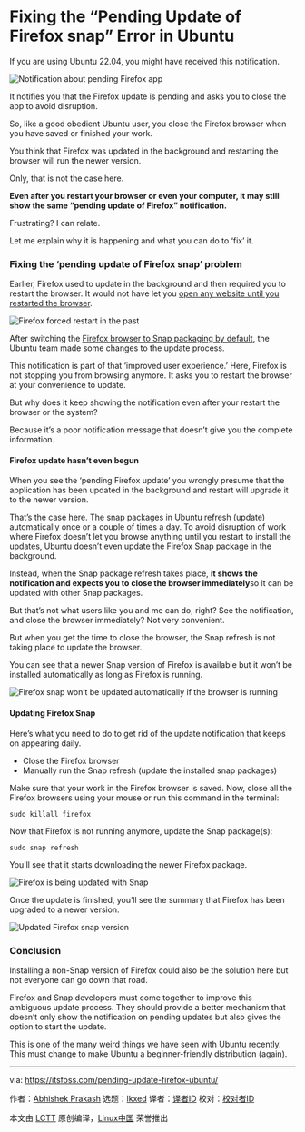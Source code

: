[#]: subject: "Fixing the “Pending Update of Firefox snap” Error in Ubuntu"
[#]: via: "https://itsfoss.com/pending-update-firefox-ubuntu/"
[#]: author: "Abhishek Prakash https://itsfoss.com/"
[#]: collector: "lkxed"
[#]: translator: " "
[#]: reviewer: " "
[#]: publisher: " "
[#]: url: " "

Fixing the “Pending Update of Firefox snap” Error in Ubuntu
======

If you are using Ubuntu 22.04, you might have received this notification.

![Notification about pending Firefox app][1]

It notifies you that the Firefox update is pending and asks you to close the app to avoid disruption.

So, like a good obedient Ubuntu user, you close the Firefox browser when you have saved or finished your work.

You think that Firefox was updated in the background and restarting the browser will run the newer version.

Only, that is not the case here.

**Even after you restart your browser or even your computer, it may still show the same “pending update of Firefox” notification.**

Frustrating? I can relate.

Let me explain why it is happening and what you can do to ‘fix’ it.

### Fixing the ‘pending update of Firefox snap’ problem

Earlier, Firefox used to update in the background and then required you to restart the browser. It would not have let you [open any website until you restarted the browser][2].

![Firefox forced restart in the past][3]

After switching the [Firefox browser to Snap packaging by default][4], the Ubuntu team made some changes to the update process.

This notification is part of that ‘improved user experience.’ Here, Firefox is not stopping you from browsing anymore. It asks you to restart the browser at your convenience to update.

But why does it keep showing the notification even after your restart the browser or the system?

Because it’s a poor notification message that doesn’t give you the complete information.

#### Firefox update hasn’t even begun

When you see the ‘pending Firefox update’ you wrongly presume that the application has been updated in the background and restart will upgrade it to the newer version.

That’s the case here. The snap packages in Ubuntu refresh (update) automatically once or a couple of times a day. To avoid disruption of work where Firefox doesn’t let you browse anything until you restart to install the updates, Ubuntu doesn’t even update the Firefox Snap package in the background.

Instead, when the Snap package refresh takes place, **it shows the notification and expects you to close the browser immediately**so it can be updated with other Snap packages.

But that’s not what users like you and me can do, right? See the notification, and close the browser immediately? Not very convenient.

But when you get the time to close the browser, the Snap refresh is not taking place to update the browser.

You can see that a newer Snap version of Firefox is available but it won’t be installed automatically as long as Firefox is running.

![Firefox snap won’t be updated automatically if the browser is running][5]

#### Updating Firefox Snap

Here’s what you need to do to get rid of the update notification that keeps on appearing daily.

* Close the Firefox browser
* Manually run the Snap refresh (update the installed snap packages)

Make sure that your work in the Firefox browser is saved. Now, close all the Firefox browsers using your mouse or run this command in the terminal:

```
sudo killall firefox
```

Now that Firefox is not running anymore, update the Snap package(s):

```
sudo snap refresh
```

You’ll see that it starts downloading the newer Firefox package.

![Firefox is being updated with Snap][6]

Once the update is finished, you’ll see the summary that Firefox has been upgraded to a newer version.

![Updated Firefox snap version][7]

### Conclusion

Installing a non-Snap version of Firefox could also be the solution here but not everyone can go down that road.

Firefox and Snap developers must come together to improve this ambiguous update process. They should provide a better mechanism that doesn’t only show the notification on pending updates but also gives the option to start the update.

This is one of the many weird things we have seen with Ubuntu recently. This must change to make Ubuntu a beginner-friendly distribution (again).

--------------------------------------------------------------------------------

via: https://itsfoss.com/pending-update-firefox-ubuntu/

作者：[Abhishek Prakash][a]
选题：[lkxed][b]
译者：[译者ID](https://github.com/译者ID)
校对：[校对者ID](https://github.com/校对者ID)

本文由 [LCTT](https://github.com/LCTT/TranslateProject) 原创编译，[Linux中国](https://linux.cn/) 荣誉推出

[a]: https://itsfoss.com/
[b]: https://github.com/lkxed
[1]: https://itsfoss.com/wp-content/uploads/2022/07/pending-update-firefox-ubuntu.png
[2]: https://news.itsfoss.com/mozilla-annoying-new-tab/
[3]: https://itsfoss.com/wp-content/uploads/2022/07/firefox-restart.webp
[4]: https://news.itsfoss.com/ubuntu-firefox-snap-default/
[5]: https://itsfoss.com/wp-content/uploads/2022/07/pending-Firefox-update-issue-Ubuntu.png
[6]: https://itsfoss.com/wp-content/uploads/2022/07/updating-firefox-snap-package-ubuntu.png
[7]: https://itsfoss.com/wp-content/uploads/2022/07/firefox-snap-update-ubuntu.png
